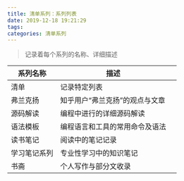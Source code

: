 ```yaml
---
title: 清单系列：系列列表
date: 2019-12-18 19:21:29
tags:
categories: 清单系列
---
```

> 记录着每个系列的名称、详细描述

|系列名称|描述||
|---|---|---|
|清单|记录特定列表||
|弗兰克扬|知乎用户“弗兰克扬”的观点与文章||
|源码解读|编程中进行的详细源码解读|
|语法模板|编程语言和工具的常用命令及语法|
|读书笔记|阅读中的笔记记录|
|学习笔记系列|专业性学习中的知识笔记||
|书斋|个人写作与部分文收录|



